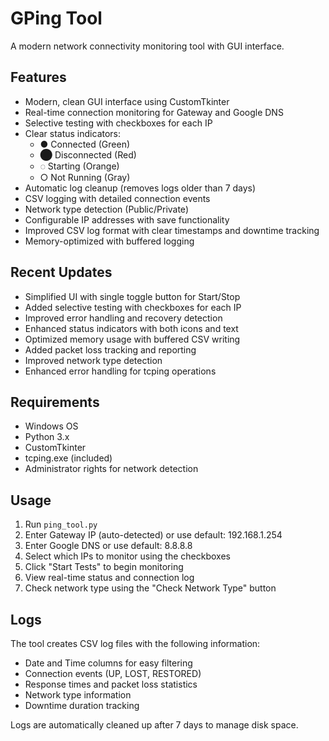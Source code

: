 # GPing Tool

A modern network connectivity monitoring tool with GUI interface.

## Features

- Modern, clean GUI interface using CustomTkinter
- Real-time connection monitoring for Gateway and Google DNS
- Selective testing with checkboxes for each IP
- Clear status indicators:
  - ● Connected (Green)
  - ⬤ Disconnected (Red)
  - ◌ Starting (Orange)
  - ○ Not Running (Gray)
- Automatic log cleanup (removes logs older than 7 days)
- CSV logging with detailed connection events
- Network type detection (Public/Private)
- Configurable IP addresses with save functionality
- Improved CSV log format with clear timestamps and downtime tracking
- Memory-optimized with buffered logging

## Recent Updates

- Simplified UI with single toggle button for Start/Stop
- Added selective testing with checkboxes for each IP
- Improved error handling and recovery detection
- Enhanced status indicators with both icons and text
- Optimized memory usage with buffered CSV writing
- Added packet loss tracking and reporting
- Improved network type detection
- Enhanced error handling for tcping operations

## Requirements

- Windows OS
- Python 3.x
- CustomTkinter
- tcping.exe (included)
- Administrator rights for network detection

## Usage

1. Run `ping_tool.py`
2. Enter Gateway IP (auto-detected) or use default: 192.168.1.254
3. Enter Google DNS or use default: 8.8.8.8
4. Select which IPs to monitor using the checkboxes
5. Click "Start Tests" to begin monitoring
6. View real-time status and connection log
7. Check network type using the "Check Network Type" button

## Logs

The tool creates CSV log files with the following information:
- Date and Time columns for easy filtering
- Connection events (UP, LOST, RESTORED)
- Response times and packet loss statistics
- Network type information
- Downtime duration tracking

Logs are automatically cleaned up after 7 days to manage disk space.
